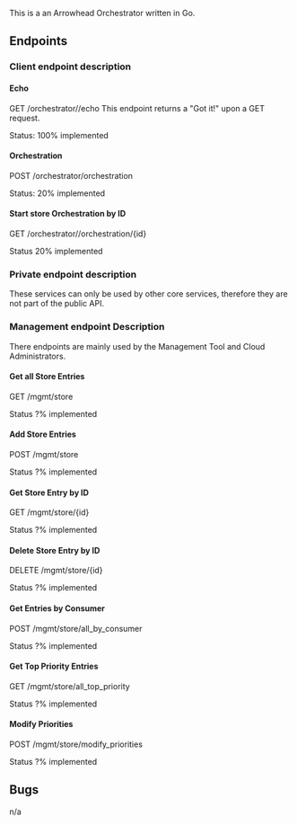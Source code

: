 This is a an Arrowhead Orchestrator written in Go.

## Endpoints

### Client endpoint description


#### Echo
GET /orchestrator//echo
This endpoint returns a "Got it!" upon a GET request.

Status: 100% implemented

#### Orchestration
POST /orchestrator/orchestration

Status: 20% implemented

#### Start store Orchestration by ID
GET /orchestrator//orchestration/{id}

Status 20% implemented

### Private endpoint description
These services can only be used by other core services, therefore they are not part of the public API.

### Management endpoint Description
There endpoints are mainly used by the Management Tool and Cloud Administrators.

####  Get all Store Entries
GET /mgmt/store

Status ?% implemented

####  Add Store Entries
POST /mgmt/store

Status ?% implemented

#### Get Store Entry by ID
GET /mgmt/store/{id}

Status ?% implemented

#### Delete Store Entry by ID
DELETE /mgmt/store/{id}

Status ?% implemented

#### Get Entries by Consumer
POST /mgmt/store/all_by_consumer

Status ?% implemented

#### Get Top Priority Entries
GET /mgmt/store/all_top_priority

Status ?% implemented

#### Modify Priorities
POST /mgmt/store/modify_priorities

Status ?% implemented

## Bugs
n/a